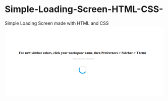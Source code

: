 # Simple-Loading-Screen-HTML-CSS-
Simple Loading Screen made with HTML and CSS
![Exemple](exemple.png)
